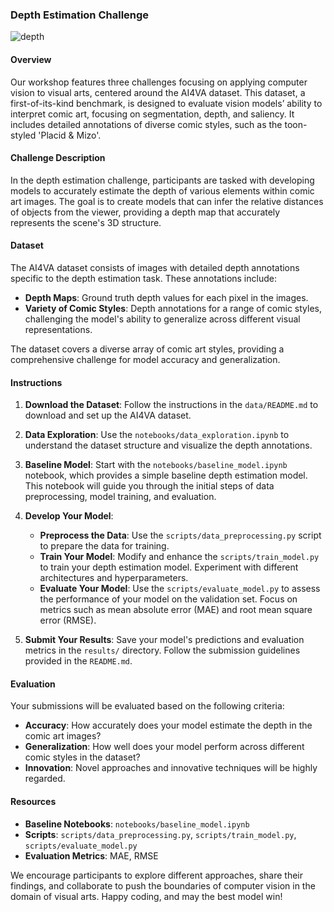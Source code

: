 ### Depth Estimation Challenge
![depth](https://github.com/IVRL/AI4VA/assets/16324609/0e431cd4-8fc2-40be-ab50-90d179db3ec3)

#### Overview

Our workshop features three challenges focusing on applying computer vision to visual arts, centered around the AI4VA dataset. This dataset, a first-of-its-kind benchmark, is designed to evaluate vision models’ ability to interpret comic art, focusing on segmentation, depth, and saliency. It includes detailed annotations of diverse comic styles, such as the toon-styled 'Placid & Mizo'.

#### Challenge Description

In the depth estimation challenge, participants are tasked with developing models to accurately estimate the depth of various elements within comic art images. The goal is to create models that can infer the relative distances of objects from the viewer, providing a depth map that accurately represents the scene's 3D structure.

#### Dataset

The AI4VA dataset consists of images with detailed depth annotations specific to the depth estimation task. These annotations include:

- **Depth Maps**: Ground truth depth values for each pixel in the images.
- **Variety of Comic Styles**: Depth annotations for a range of comic styles, challenging the model's ability to generalize across different visual representations.

The dataset covers a diverse array of comic art styles, providing a comprehensive challenge for model accuracy and generalization.

#### Instructions

1. **Download the Dataset**: Follow the instructions in the `data/README.md` to download and set up the AI4VA dataset.

2. **Data Exploration**: Use the `notebooks/data_exploration.ipynb` to understand the dataset structure and visualize the depth annotations.

3. **Baseline Model**: Start with the `notebooks/baseline_model.ipynb` notebook, which provides a simple baseline depth estimation model. This notebook will guide you through the initial steps of data preprocessing, model training, and evaluation.

4. **Develop Your Model**:
    - **Preprocess the Data**: Use the `scripts/data_preprocessing.py` script to prepare the data for training.
    - **Train Your Model**: Modify and enhance the `scripts/train_model.py` to train your depth estimation model. Experiment with different architectures and hyperparameters.
    - **Evaluate Your Model**: Use the `scripts/evaluate_model.py` to assess the performance of your model on the validation set. Focus on metrics such as mean absolute error (MAE) and root mean square error (RMSE).

5. **Submit Your Results**: Save your model's predictions and evaluation metrics in the `results/` directory. Follow the submission guidelines provided in the `README.md`.

#### Evaluation

Your submissions will be evaluated based on the following criteria:

- **Accuracy**: How accurately does your model estimate the depth in the comic art images?
- **Generalization**: How well does your model perform across different comic styles in the dataset?
- **Innovation**: Novel approaches and innovative techniques will be highly regarded.

#### Resources

- **Baseline Notebooks**: `notebooks/baseline_model.ipynb`
- **Scripts**: `scripts/data_preprocessing.py`, `scripts/train_model.py`, `scripts/evaluate_model.py`
- **Evaluation Metrics**: MAE, RMSE

We encourage participants to explore different approaches, share their findings, and collaborate to push the boundaries of computer vision in the domain of visual arts. Happy coding, and may the best model win!
